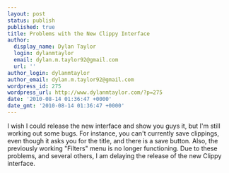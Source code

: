 ```yaml
---
layout: post
status: publish
published: true
title: Problems with the New Clippy Interface
author:
  display_name: Dylan Taylor
  login: dylanmtaylor
  email: dylan.m.taylor92@gmail.com
  url: ''
author_login: dylanmtaylor
author_email: dylan.m.taylor92@gmail.com
wordpress_id: 275
wordpress_url: http://www.dylanmtaylor.com/?p=275
date: '2010-08-14 01:36:47 +0000'
date_gmt: '2010-08-14 01:36:47 +0000'
---
```

<p>I wish I could release the new interface and show you guys it, but I'm still working out some bugs. For instance, you can't currently save clippings, even though it asks you for the title, and there is a save button. Also, the previously working "Filters" menu is no longer functioning. Due to these problems, and several others, I am delaying the release of the new Clippy interface.</p>

